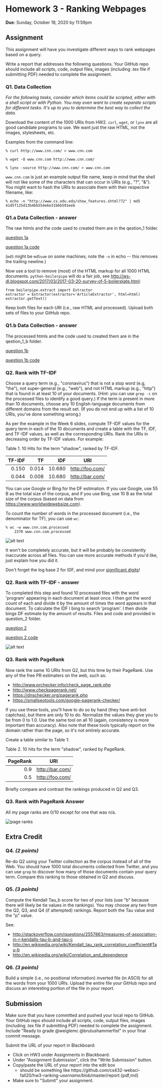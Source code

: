 # Homework 3 - Ranking Webpages
**Due:** Sunday, October 18, 2020 by 11:59pm

## Assignment

This assignment will have you investigate different ways to rank webpages based on a query.  

Write a report that addresses the following questions.  Your GitHub repo should include all scripts, code, output files, images (including .tex file if submitting PDF) needed to complete the assignment.

### Q1. Data Collection

*For the following tasks, consider which items could be scripted, either with a shell script or with Python.  You may even want to create separate scripts for different tasks.  It's up to you to determine the best way to collect the data.*

Download the content of the 1000 URIs from HW2.  `curl`, `wget`, or `lynx` are all good candidate programs to use.  We want just the raw HTML, not the images, stylesheets, etc.

Examples from the command line:

`% curl http://www.cnn.com/ > www.cnn.com`

`% wget -O www.cnn.com http://www.cnn.com/`

`% lynx -source http://www.cnn.com/ > www.cnn.com`

<nolink>`www.cnn.com` is just an example output file name, keep in mind that the shell will not like some of the characters that can occur
in URIs (e.g., "?", "&").  You might want to hash the URIs to associate them with their respective filename, like:

```
% echo -n "http://www.cs.odu.edu/show_features.shtml?72" | md5 
41d5f125d13b4bb554e6e31b6b591eeb
```
### Q1.a Data Collection - answer
The raw htmls and the code used to created them are in the qestion_1 folder.

[question 1a](./question_1)

[question 1a code](./question_1/raw_HTML.ipynb)


(`md5` might be `md5sum` on some machines; note the `-n` in echo -- this removes the trailing newline.)

Now use a tool to remove (most) of the HTML markup for all 1000 HTML documents. `python-boilerpipe` will do a fair job, see 
http://ws-dl.blogspot.com/2017/03/2017-03-20-survey-of-5-boilerplate.html:

```{python}
from boilerpipe.extract import Extractor
extractor = Extractor(extractor='ArticleExtractor', html=html)
extractor.getText()
```

Keep both files for each URI (i.e., raw HTML and processed). Upload both sets of files to your GitHub repo.

### Q1.b Data Collection - answer
The processed htmls and the code used to created them are in the qestion_1_b folder.

[question 1b](./question_1_b)

[question 1b code](./question_1_b/boilerplates_extractor.ipynb)

### Q2. Rank with TF-IDF

Choose a query term (e.g., "coronavirus") that is not a stop word (e.g, "the"), not super-general (e.g., "web"), and not HTML markup (e.g., "http") that is found in at least 10 of your documents. (Hint: you can use `grep -c` on the processed files to identify a good query.)  If the term is present in more than 10 documents, choose any 10 English-language documents from different domains from the result set.  (If you do not end up with a list of 10 URIs, you've done something wrong.)

As per the example in the Week 6 slides, compute TF-IDF values for the query term in each of the 10 documents and create a table with the
TF, IDF, and TF-IDF values, as well as the corresponding URIs.  Rank the URIs in decreasing order by TF-IDF values.  For
example:

Table 1. 10 Hits for the term "shadow", ranked by TF-IDF.

|TF-IDF	|TF	|IDF	|URI
|------:|--:|---:|---
|0.150	|0.014	|10.680	|http://foo.com/
|0.044	|0.008	|10.680	|http://bar.com/

You can use Google or Bing for the DF estimation.  If you use Google, use 55 B as the total size of the corpus, and if you use Bing, use 10 B as the total size of the corpus (based on data from https://www.worldwidewebsize.com).

To count the number of words in the processed document (i.e., the denominator for TF), you can use `wc`:

```
% wc -w www.cnn.com.processed
    2370 www.cnn.com.processed
```

![alt text](./question_2/word_count.png)

It won't be completely accurate, but it will be probably be consistently inaccurate across all files.  You can use more 
accurate methods if you'd like, just explain how you did it.  



Don't forget the log base 2 for IDF, and mind your [significant digits](https://en.wikipedia.org/wiki/Significant_figures#Rounding_and_decimal_places)!

### Q2. Rank with TF-IDF - answer
To completed this step and found 10 processed files with the word 'program' appearing in each document at least once. I then got the word count of each and divide it by the amount of times the word appears in that document. To calculate the IDF I bing to search 'program'. I then divide bings DF estimate by the amount of results. Files and code and provided in question_2 folder.

[question 2](./question_2)

[question 2 code](./question_2/raw_TF-IDF_calculator.ipynb)


![alt text](./question_2/TF-IDF.png)

### Q3. Rank with PageRank

Now rank the same 10 URIs from Q2, but this time by their PageRank.  Use any of the free PR estimaters on the web,
such as:
* http://www.prchecker.info/check_page_rank.php
* http://www.checkpagerank.net/
* https://dnschecker.org/pagerank.php
* https://smallseotools.com/google-pagerank-checker/

If you use these tools, you'll have to do so by hand (they have anti-bot captchas), but there are only 10 to do.  Normalize the
values they give you to be from 0 to 1.0.  Use the same tool on all 10 (again, consistency is more important than accuracy).  Also
note that these tools typically report on the domain rather than the page, so it's not entirely accurate.  

Create a table similar to Table 1:

Table 2.  10 hits for the term "shadow", ranked by PageRank.

|PageRank	|URI
|-----:|---
|0.9|		http://bar.com/
|0.5	|	http://foo.com/

Briefly compare and contrast the rankings produced in Q2 and Q3.

### Q3. Rank with PageRank Answer

All my page ranks are 0/10 except for one that was n/a.


![page ranks](./question_3/PageRanks.png)

## Extra Credit

### Q4. *(2 points)*
Re-do Q2 using your Twitter collection as the corpus instead of all of the Web. You should have 1000 total documents collected from Twitter, and you can use `grep` to discover how many of those documents contain your query term.  Compare this ranking to those obtained in Q2 and discuss.

### Q5. *(3 points)* 
Compute the Kendall Tau_b score for two of your lists (use "b" because there will likely be tie values in the rankings). You may choose any two from the Q2, Q3, and Q4 (if attempted) rankings.  Report both the Tau value and the "p" value.

See: 
* http://stackoverflow.com/questions/2557863/measures-of-association-in-r-kendalls-tau-b-and-tau-c
* http://en.wikipedia.org/wiki/Kendall_tau_rank_correlation_coefficient#Tau-b
* http://en.wikipedia.org/wiki/Correlation_and_dependence

### Q6. *(3 points)*  
Build a simple (i.e., no positional information) inverted file (in ASCII) for all the words from your 1000 URIs.  Upload the entire file your GitHub repo and discuss an interesting portion of the file in your report.

## Submission

Make sure that you have committed and pushed your local repo to GitHub.  Your GitHub repo should include all scripts, code, output files, images (including .tex file if submitting PDF) needed to complete the assignment. Include "Ready to grade @weiglemc @brutushammerfist" in your final commit message.

Submit the URL of your report in Blackboard:

* Click on HW3 under Assignments in Blackboard.
* Under "Assignment Submission", click the "Write Submission" button.
* Copy/paste the URL of your report into the edit box
  * should be something like https<nolink>://github.com/cs432-websci-fall20/hw3-ranking-*username*/blob/master/report.{pdf,md}
* Make sure to "Submit" your assignment.
